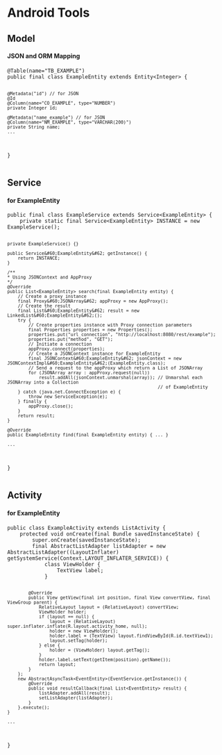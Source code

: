 Android Tools
=======================

<h2>Model</h2>
<h4>JSON and ORM Mapping</h4>
<pre>
<code>@Table(name="TB_EXAMPLE")
public final class ExampleEntity extends Entity&#60;Integer&#62; {

    @Metadata("id") // for JSON
    @Id
    @Column(name="CO_EXAMPLE", type="NUMBER")
    private Integer id;

    @Metadata("name_example") // for JSON
    @Column(name="NM_EXAMPLE", type="VARCHAR(200)")
    private String name;
    ...
}</code>
</pre>

<h2>Service</h2>
<h4>for ExampleEntity</h4>
<pre>
<code>public final class ExampleService extends Service&#60;ExampleEntity&#62; {
    private static final Service&#60;ExampleEntity&#62; INSTANCE = new ExampleService();
    
    private ExampleService() {}
    
    public Service&#60;ExampleEntity&#62; getInstance() {
        return INSTANCE;
    }
    
    /**
    * Using JSONContext and AppProxy
    */
    @Override
    public List<ExampleEntity> search(final ExampleEntity entity) {
        // Create a proxy instance
        final Proxy&#60;JSONArray&#62; appProxy = new AppProxy();
        // Create the result
        final List&#60;ExampleEntity&#62; result = new LinkedList&#60;ExampleEntity&#62;();
        try {
            // Create properties instance with Proxy connection parameters
            final Properties properties = new Properties();
            properties.put("url_connection", "http://localhost:8080/rest/example");
            properties.put("method", "GET");
            // Initiate a connection
            appProxy.connect(properties);
            // Create a JSONContext instance for ExampleEntity
            final JSONContext&#60;ExampleEntity&#62; jsonContext = new JSONContextImpl&#60;ExampleEntity&#62;(ExampleEntity.class);
            // Send a request to the appProxy which return a List of JSONArray
            for (JSONArray array : appProxy.request(null))
                result.addAll(jsonContext.unmarshal(array)); // Unmarshal each JSONArray into a Collection 
                                                             // of ExampleEntity
        } catch (java.net.ConnectException e) {
            throw new ServiceException(e);
        } finally {
            appProxy.close();
        }
        return result;    
    }
    
    @Override
    public ExampleEntity find(final ExampleEntity entity) { ... }
    
    ...
}</code>
</pre>

<h2>Activity</h2>
<h4>for ExampleEntity</h4>
<pre>
<code>public class ExampleActivity extends ListActivity {
    protected void onCreate(final Bundle savedInstanceState) {
        super.onCreate(savedInstanceState);
        final AbstractListAdapter<EventEntity> listAdapter = new AbstractListAdapter<EventEntity>((LayoutInflater) getSystemService(Context.LAYOUT_INFLATER_SERVICE)) {
            class ViewHolder {
                TextView label;
            }

            @Override
            public View getView(final int position, final View convertView, final ViewGroup parent) {
                RelativeLayout layout = (RelativeLayout) convertView;
                ViewHolder holder;
                if (layout == null) {
                    layout = (RelativeLayout) super.inflater.inflate(R.layout.activity_home, null);
                    holder = new ViewHolder();
                    holder.label = (TextView) layout.findViewById(R.id.textView1);
                    layout.setTag(holder);
                } else {
                    holder = (ViewHolder) layout.getTag();
                }
                holder.label.setText(getItem(position).getName());
                return layout;
            }
        };
        new AbstractAsyncTask<EventEntity>(EventService.getInstance()) {
            @Override
            public void resultCallback(final List<EventEntity> result) {
                listAdapter.addAll(result);
                setListAdapter(listAdapter);
            }
        }.execute();
    }
    
    ...
}</code>
</pre>
